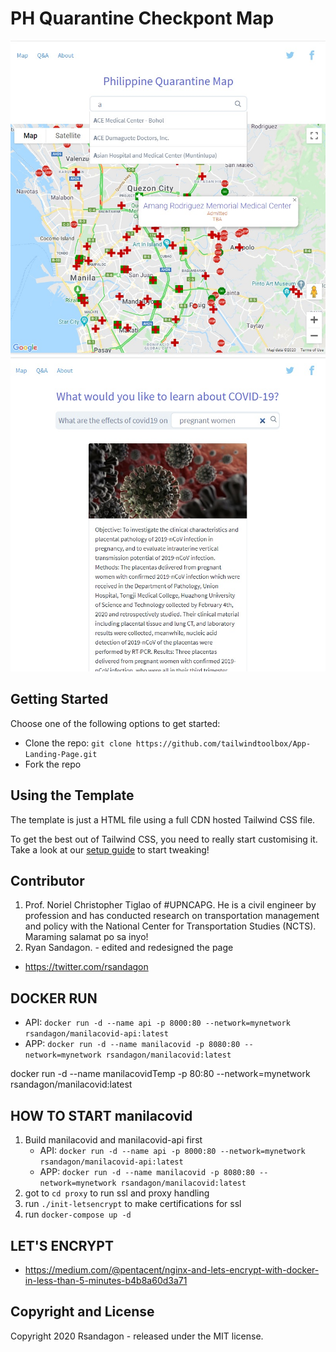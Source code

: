 # PH Quarantine Checkpont Map

![alt text](map1.jpg "Philippine Quarantine Map")
![alt text](map2.jpg "Covid19 Q&A")

## Getting Started

Choose one of the following options to get started:
* Clone the repo: `git clone https://github.com/tailwindtoolbox/App-Landing-Page.git`
* Fork the repo

## Using the Template

The template is just a HTML file using a full CDN hosted Tailwind CSS file.

To get the best out of Tailwind CSS, you need to really start customising it.
Take a look at our [setup guide](https://www.tailwindtoolbox.com/setup) to start tweaking!


## Contributor
1. Prof. Noriel Christopher Tiglao of #UPNCAPG. He is a civil engineer by profession and has conducted research on transportation management and policy with the National Center for Transportation Studies (NCTS). Maraming salamat po sa inyo!
1. Ryan Sandagon. - edited and redesigned the page

* https://twitter.com/rsandagon

##  DOCKER RUN
* API: `docker run -d --name api -p 8000:80 --network=mynetwork rsandagon/manilacovid-api:latest`
* APP: `docker run -d --name manilacovid -p 8080:80 --network=mynetwork rsandagon/manilacovid:latest`

docker run -d --name manilacovidTemp -p 80:80 --network=mynetwork rsandagon/manilacovid:latest

##  HOW TO START manilacovid
1. Build manilacovid and manilacovid-api first
    * API: `docker run -d --name api -p 8000:80 --network=mynetwork rsandagon/manilacovid-api:latest`
    * APP: `docker run -d --name manilacovid -p 8080:80 --network=mynetwork rsandagon/manilacovid:latest`
1. got to `cd proxy` to run ssl and proxy handling 
1. run `./init-letsencrypt` to make certifications for ssl
1. run `docker-compose up -d`

## LET'S ENCRYPT
* https://medium.com/@pentacent/nginx-and-lets-encrypt-with-docker-in-less-than-5-minutes-b4b8a60d3a71


## Copyright and License

Copyright 2020 Rsandagon - released under the MIT license.